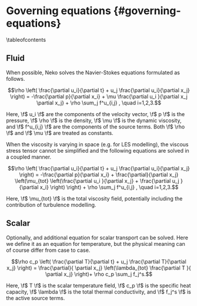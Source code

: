# Governing equations {#governing-equations}

\tableofcontents

## Fluid

When possible, Neko solves the Navier-Stokes equations formulated as follows.

$$\rho \left( \frac{\partial u_i}{\partial t} +
   u_j \frac{\partial u_i}{\partial x_j} \right) =
  -\frac{\partial p}{\partial x_i} +
  \mu \frac{\partial u_i }{\partial x_j \partial x_j} +
  \rho \sum_j f^u_{i,j} , \quad i=1,2,3.$$

Here, \f$ u_i \f$ are the components of the velocity vector, \f$ p \f$ is the
pressure, \f$ \rho \f$ is the density, \f$ \mu \f$ is the dynamic viscosity, and
\f$ f^u_{i,j} \f$ are the components of the source terms. Both \f$ \rho \f$ and
\f$ \mu \f$ are treated as constants.

When the viscosity is varying in space (e.g. for LES modelling), the viscous
stress tensor cannot be simplified and the following equations are solved in a
coupled manner.

$$\rho \left( \frac{\partial u_i}{\partial t} +
   u_j \frac{\partial u_i}{\partial x_j} \right) =
  -\frac{\partial p}{\partial x_i} +
  \frac{\partial}{\partial x_j} \left(\mu_{tot}
  \left(\frac{\partial u_i }{\partial x_j} +
   \frac{\partial u_j }{\partial x_i} \right) \right)  +
  \rho \sum_j f^u_{i,j} , \quad i=1,2,3.$$

Here, \f$ \mu_{tot} \f$ is the total viscosity field, potentially including the
contribution of turbulence modelling.

## Scalar

Optionally, and additional equation for scalar transport can be solved. Here we
define it as an equation for temperature, but the physical meaning can of course
differ from case to case.

$$\rho c_p \left( \frac{\partial T}{\partial t} +
   u_j \frac{\partial T}{\partial x_j} \right) =
  \frac{\partial}{ \partial x_j}
  \left(\lambda_{tot} \frac{\partial T }{ \partial x_j} \right)+
  \rho c_p \sum_j f_j^s.$$

Here, \f$ T \f$ is the scalar temperature field, \f$ c_p \f$ is the specific
heat capacity, \f$ \lambda \f$ is the total thermal conductivity, and \f$ f_j^s
\f$ is the active source terms.
